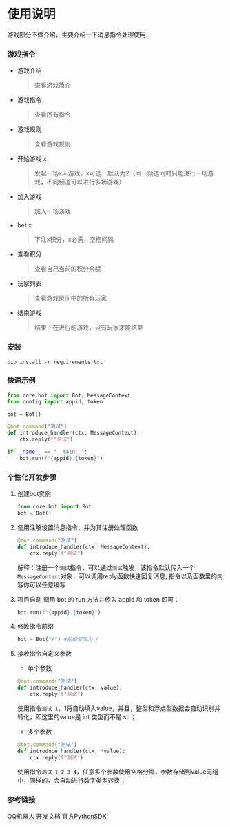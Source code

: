 # 使用说明

游戏部分不做介绍，主要介绍一下消息指令处理使用


### 游戏指令

- 游戏介绍
    > 查看游戏简介
- 游戏指令
    > 查看所有指令
- 游戏规则
    > 查看游戏规则
- 开始游戏 x
    > 发起一场x人游戏，x可选，默认为2（同一频道同时只能进行一场游戏，不同频道可以进行多场游戏）
- 加入游戏
    > 加入一场游戏
- bet x
    > 下注x积分，x必需，空格间隔
- 查看积分
    > 查看自己当前的积分余额
- 玩家列表
    > 查看游戏房间中的所有玩家
- 结束游戏
    > 结束正在进行的游戏，只有玩家才能结束


### 安装

```
pip install -r requirements.txt
```


### 快速示例

```python
from core.bot import Bot, MessageContext
from config import appid, token

bot = Bot()

@bot.command("测试")
def introduce_handler(ctx: MessageContext):
    ctx.reply(f"测试")

if __name__ == "__main__":
    bot.run(f"{appid}.{token}")
```


### 个性化开发步骤

1. 创建bot实例
    ```python
    from core.bot import Bot
    bot = Bot()
    ```

2. 使用注解设置消息指令，并为其注册处理函数
    ```python
    @bot.command("测试")
    def introduce_handler(ctx: MessageContext):
        ctx.reply(f"测试")
    ```
    解释：注册一个`测试`指令，可以通过`测试`触发，该指令默认传入一个`MessageContext`对象，可以调用reply函数快速回复消息;
    指令以及函数里的内容你可以任意编写

3. 项目启动
    调用 bot 的 run 方法并传入 appid 和 token 即可：
    ```python
    bot.run(f"{appid}.{token}")
    ```

4. 修改指令前缀
    ```python
    bot = Bot("/") #前缀修改为 /
    ```

5. 接收指令自定义参数
    - 单个参数
    ```python
    @bot.command("测试")
    def introduce_handler(ctx, value):
        ctx.reply(f"测试")
    ```
    使用指令`测试 1`，1将自动填入value，并且，整型和浮点型数据会自动识别并转化，即这里的value是 int 类型而不是 str；

    - 多个参数
    ```python
    @bot.command("测试")
    def introduce_handler(ctx, *value):
        ctx.reply(f"测试")
    ```
    使用指令`测试 1 2 3 4`，任意多个参数使用空格分隔，参数存储到value元组中，同样的，会自动进行数字类型转换；
    

### 参考链接

[QQ机器人](https://bot.q.qq.com/wiki/)
[开发文档](https://bot.q.qq.com/wiki/develop/api/)
[官方PythonSDK](https://bot.q.qq.com/wiki/develop/pythonsdk/)

